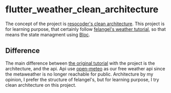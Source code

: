 # flutter_weather_clean_architecture

The concept of the project is [resocoder's clean architecture](https://resocoder.com/flutter-clean-architecture-tdd). This project is for learning purpose, that certainly follow [felangel's weather tutorial](https://bloclibrary.dev/#/flutterweathertutorial), so that means the state managment using [Bloc](https://bloclibrary.dev/).

## Difference

The main difference between [the original tutorial](https://bloclibrary.dev/#/flutterweathertutorial) with the project is the architecture, and the api. Api use [open-meteo](https://open-meteo.com/) as our free weather api since the metaweather is no longer reachable for public. Architecture by my opinion, I prefer the structure of felangel's, but for learning purpose, I try clean architecture on this project.

